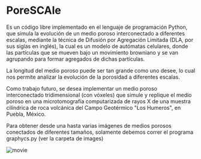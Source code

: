 # PoreSCAle

Es un código libre implementado en el lenguaje de programación Python, que simula la evolución de un medio poroso interconectado a diferentes escalas, mediante la técnica de Difusión por Agregación Limitada (DLA, por sus siglas en inglés), la cual es un modelo de autómatas celulares, donde las partículas que se mueven bajo un movimiento browniano y se van agrupando para formar agregados de dichas partículas.

La longitud del medio poroso puede ser tan grande como uno desee, lo cual nos permite analizar la evolución de la porosidad a diferentes escalas.

Como trabajo futuro, se desea implementar un medio poroso interconectado tridimensional (con vóxeles) que simule y replique el medio poroso en una microtomografía computarizada de rayos X de una muestra cilíndrica de roca volcánica del Campo Geotérmico "Los Humeros", en Puebla, México. 

Para obtener desde una hasta varias imágenes de medios porosos conectados de diferentes tamaños, solamente debemos correr el programa graphycs.py (ver la carpeta de images)

![movie](https://user-images.githubusercontent.com/106560403/202592243-fc55628f-cce9-47b7-8515-d40f4f72ebb3.gif)
